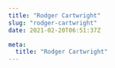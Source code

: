 ```yaml
---
title: "Rodger Cartwright"
slug: "rodger-cartwright"
date: 2021-02-20T06:51:37Z

meta:
  title: "Rodger Cartwright"
---
```


